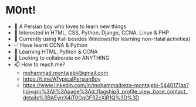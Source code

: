 # M0nt!
- 👋 A Persian boy who loves to learn new things
- 👀 Interested in HTML, CSS, Python, Django, CCNA, Linux & PHP
- 🤕 Currently using Kali besides Windows(for learning non-Halal activities)
- ✅ Have learnt CCNA & Python
- 🌱 Learning HTML, Python & CCNA
- 💞️ Looking to collaborate on ANYTHING
- 📫 How to reach me?
    - mohammad.montajebii@gmail.com
    - https://t.me/ATypicalPersianBoy
    - https://www.linkedin.com/in/mohammadreza-montajebi-5440171aa?lipi=urn%3Ali%3Apage%3Ad_flagship3_profile_view_base_contact_details%3BAEyrrX4jT0GqGF3ZcXjR1Q%3D%3D
<!---
montajebii/montajebii is a ✨ special ✨ repository because its `README.md` (this file) appears on your GitHub profile.
You can click the Preview link to take a look at your changes.
--->
